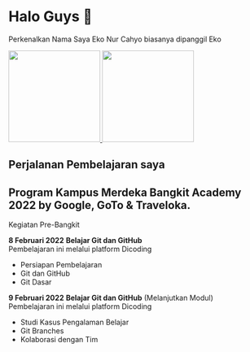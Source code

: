 # Halo Guys 👋

Perkenalkan Nama Saya Eko Nur Cahyo
biasanya dipanggil Eko

<p align="left">
<a href="https://github.com/konucha">
  <img height="180em" src="https://github-readme-stats-eight-theta.vercel.app/api?username=konucha&show_icons=true&theme=algolia&include_all_commits=true&count_private=true"/>
  <img height="180em" src="https://github-readme-stats-eight-theta.vercel.app/api/top-langs/?username=konucha&layout=compact&langs_count=8&theme=algolia"/>
</a>
</p>

## Perjalanan Pembelajaran saya

## Program Kampus Merdeka Bangkit Academy 2022 by Google, GoTo & Traveloka.
Kegiatan Pre-Bangkit

**8 Februari 2022**
**Belajar Git dan GitHub**  
Pembelajaran ini melalui platform Dicoding
- Persiapan Pembelajaran
- Git dan GitHub
- Git Dasar

**9 Februari 2022**
**Belajar Git dan GitHub** (Melanjutkan Modul)  
Pembelajaran ini melalui platform Dicoding
- Studi Kasus Pengalaman Belajar
- Git Branches
- Kolaborasi dengan Tim


